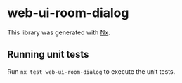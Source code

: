 # web-ui-room-dialog

This library was generated with [Nx](https://nx.dev).

## Running unit tests

Run `nx test web-ui-room-dialog` to execute the unit tests.
